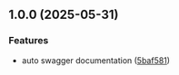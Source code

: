 ## 1.0.0 (2025-05-31)

### Features

* auto swagger documentation ([5baf581](https://github.com/xorvus/dashboard-updater/commit/5baf581399d959a036f7fab1438ade63ca619356))
